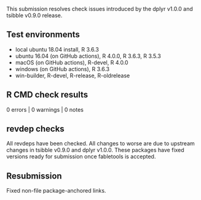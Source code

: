 This submission resolves check issues introduced by the dplyr v1.0.0  and
tsibble v0.9.0 release.

## Test environments
* local ubuntu 18.04 install, R 3.6.3
* ubuntu 16.04 (on GitHub actions), R 4.0.0, R 3.6.3, R 3.5.3
* macOS (on GitHub actions), R-devel, R 4.0.0
* windows (on GitHub actions), R 3.6.3
* win-builder, R-devel, R-release, R-oldrelease

## R CMD check results

0 errors | 0 warnings | 0 notes

## revdep checks

All revdeps have been checked. All changes to worse are due to upstream changes
in tsibble v0.9.0 and dplyr v1.0.0. These packages have fixed versions ready for 
submission once fabletools is accepted.

## Resubmission

Fixed non-file package-anchored links.